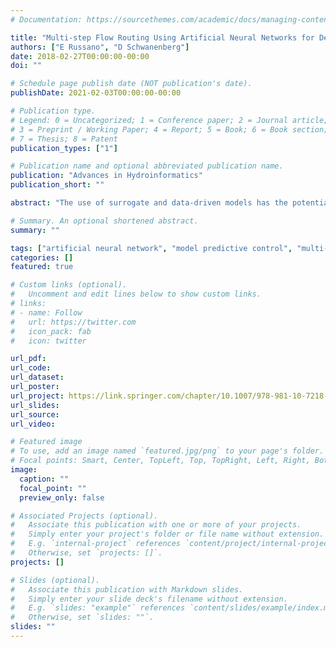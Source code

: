 ```yaml
---
# Documentation: https://sourcethemes.com/academic/docs/managing-content/

title: "Multi-step Flow Routing Using Artificial Neural Networks for Decision Support"
authors: ["E Russano", "D Schwanenberg"]
date: 2018-02-27T00:00:00-00:00
doi: ""

# Schedule page publish date (NOT publication's date).
publishDate: 2021-02-03T00:00:00-00:00

# Publication type.
# Legend: 0 = Uncategorized; 1 = Conference paper; 2 = Journal article;
# 3 = Preprint / Working Paper; 4 = Report; 5 = Book; 6 = Book section;
# 7 = Thesis; 8 = Patent
publication_types: ["1"]

# Publication name and optional abbreviated publication name.
publication: "Advances in Hydroinformatics" 
publication_short: ""

abstract: "The use of surrogate and data-driven models has the potential to decrease the computational effort of streamflow predictions in time-critical model applications such as Data Assimilation (DA) or Model Predictive Control (MPC). In the present work, it was evaluated the use of Artificial Neural Network (ANN) as replacement of a physical model in a MPC implementation for the multi-objective optimization of a reservoir system. The presented application covers the flow routing of a reservoir release from Tres Marias dam in Brazil and downstream tributaries to Pirapora gauge for lead times between 1 and 360 h (15 days). The ANNs were trained using Levenberg–Marquadt algorithm, and three different transfer functions were evaluated. It was also tested two output correction techniques, namely an ARX model for error prediction and bias correction for lead time until 15 days ahead. The ANNs model shows good capability of handling with minor disturbances. Best performance was found using the purelin transfer function. For the error correction, the ARX models showed better error reduction when compared with the bias correction technique, which could not reduce the error at the end of lead time."

# Summary. An optional shortened abstract.
summary: ""

tags: ["artificial neural network", "model predictive control", "multi-objective optimization", "flow routing"]
categories: []
featured: true

# Custom links (optional).
#   Uncomment and edit lines below to show custom links.
# links:
# - name: Follow
#   url: https://twitter.com
#   icon_pack: fab
#   icon: twitter

url_pdf: 
url_code:
url_dataset:
url_poster:
url_project: https://link.springer.com/chapter/10.1007/978-981-10-7218-5_8
url_slides:
url_source:
url_video:

# Featured image
# To use, add an image named `featured.jpg/png` to your page's folder. 
# Focal points: Smart, Center, TopLeft, Top, TopRight, Left, Right, BottomLeft, Bottom, BottomRight.
image:
  caption: ""
  focal_point: ""
  preview_only: false

# Associated Projects (optional).
#   Associate this publication with one or more of your projects.
#   Simply enter your project's folder or file name without extension.
#   E.g. `internal-project` references `content/project/internal-project/index.md`.
#   Otherwise, set `projects: []`.
projects: []

# Slides (optional).
#   Associate this publication with Markdown slides.
#   Simply enter your slide deck's filename without extension.
#   E.g. `slides: "example"` references `content/slides/example/index.md`.
#   Otherwise, set `slides: ""`.
slides: ""
---
```

